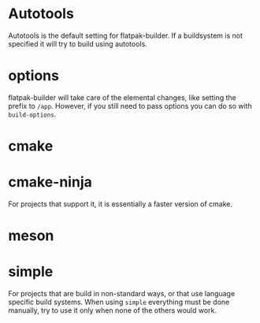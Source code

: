 # Autotools

Autotools is the default setting for flatpak-builder. If a buildsystem is not specified it will try to build using autotools.

# options

flatpak-builder will take care of the elemental changes, like setting the prefix to `/app`. However, if you still need to pass options you can do so with `build-options`.

# cmake

# cmake-ninja

For projects that support it, it is essentially a faster version of cmake.

# meson

# simple

For projects that are build in non-standard ways, or that use language specific build systems. When using `simple` everything must be done manually, try to use it only when none of the others would work.
